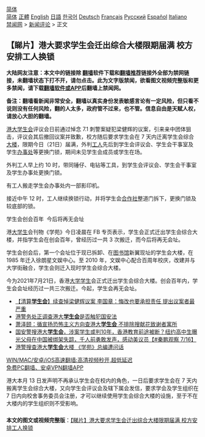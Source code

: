  <!-- 面包屑导航 --> <div class="breadcrumb"><!-- GTranslate: https://gtranslate.io/ -->  <div class="switcher notranslate">  <div class="selected">  <a href="#" onclick="return false;"> 简体</a>  </div>  <div class="option">  <a href="https://www.bannedbook.org" onclick="doGTranslate('zh-CN|zh-CN');jQuery('div.switcher div.selected a').html(jQuery(this).html());return false;" title="简体中文" class="nturl selected"> 简体</a>  <a href="https://www.bannedbook.org/zh-tw/" onclick="doGTranslate('zh-CN|zh-TW');jQuery('div.switcher div.selected a').html(jQuery(this).html());return false;" title="繁體中文" class="nturl"> 正體</a>  <a href="https://www.bannedbook.org/en/" onclick="doGTranslate('zh-CN|en');jQuery('div.switcher div.selected a').html(jQuery(this).html());return false;" title="English" class="nturl"> English</a>  <a href="https://www.bannedbook.org/ja/" onclick="doGTranslate('zh-CN|ja');jQuery('div.switcher div.selected a').html(jQuery(this).html());return false;" title="日本語" class="nturl"> 日語</a>  <a href="https://www.bannedbook.org/ko/" onclick="doGTranslate('zh-CN|ko');jQuery('div.switcher div.selected a').html(jQuery(this).html());return false;" title="한국어" class="nturl"> 한국어</a>  <a href="https://www.bannedbook.org/de/" onclick="doGTranslate('zh-CN|de');jQuery('div.switcher div.selected a').html(jQuery(this).html());return false;" title="Deutsch" class="nturl"> Deutsch</a>  <a href="https://www.bannedbook.org/fr/" onclick="doGTranslate('zh-CN|fr');jQuery('div.switcher div.selected a').html(jQuery(this).html());return false;" title="Français" class="nturl"> Français</a>  <a href="https://www.bannedbook.org/ru/" onclick="doGTranslate('zh-CN|ru');jQuery('div.switcher div.selected a').html(jQuery(this).html());return false;" title="Русский" class="nturl"> Русский</a>  <a href="https://www.bannedbook.org/es/" onclick="doGTranslate('zh-CN|es');jQuery('div.switcher div.selected a').html(jQuery(this).html());return false;" title="Español" class="nturl"> Español</a>  <a href="https://www.bannedbook.org/it/" onclick="doGTranslate('zh-CN|it');jQuery('div.switcher div.selected a').html(jQuery(this).html());return false;" title="Italiano" class="nturl"> Italiano</a>  </div>  </div>      <div class='breadcrumb-sub'><!-- Breadcrumb NavXT 6.3.0 --> <a href="https://www.bannedbook.org/" class="home">禁闻网</a> &gt; <a href="https://www.bannedbook.org/bnews/comments/" class="category">新闻评论</a> &gt; 正文</div></div><h2>【睇片】港大要求学生会迁出综合大楼限期届满 校方安排工人换锁</h2> <p class="notice"><b>大陆网友注意：本文中的链接除 <a href="https://github.com/bannedbook/fanqiang" >翻墙</a>软件下载和<a href="https://github.com/killgcd/justmysocks/blob/master/README.md">翻墙推荐</a>链接外全部为禁网链接，未翻墙状态下打不开，请勿点击。此为文字版禁闻，欲看图文视频完整版和更多禁闻，请下载<a href="https://github.com/bannedbook/fanqiang">翻墙软件或APP</a>后翻墙上禁闻网。</p><p>备注：翻墙看新闻非常安全，翻墙以真实身份发表敏感言论有一定风险，但只看不说则没有任何风险，翻的人太多，政府管不过来，也不管。信息自由是天赋人权，请放心大胆的翻墙。</b></p>  <div class="entry">  <p><a href="https://www.bannedbook.org/bnews/tag/%E6%B8%AF%E5%A4%A7/" class="st_tag internal_tag" rel="tag" title="标签 港大 下的日志">港大</a><a href="https://www.bannedbook.org/bnews/tag/%E5%AD%A6%E7%94%9F%E4%BC%9A/" class="st_tag internal_tag" rel="tag" title="标签 学生会 下的日志">学生会</a>评议会日前通过悼念 7.1 刺警案疑犯梁健辉的议案，引来亲中团体狙击，评议会其后撤回议案并致歉，校方随后要求学生会在 7 天内迁离学生会综合<a href="https://www.bannedbook.org/bnews/tag/%E5%A4%A7%E6%A5%BC/" class="st_tag internal_tag" rel="tag" title="标签 大楼 下的日志">大楼</a>，限期今日（21日）届满，外判<a href="https://www.bannedbook.org/bnews/tag/%E5%B7%A5%E4%BA%BA/" class="st_tag internal_tag" rel="tag" title="标签 工人 下的日志">工人</a>先后到学生会评议会、学生会干事室及学生<a href="https://www.bannedbook.org/bnews/tag/%E5%8A%9E%E4%BA%8B%E5%A4%84/" class="st_tag internal_tag" rel="tag" title="标签 办事处 下的日志">办事处</a>等更换门锁，期间未见学生会成员或学生在场。</p> <p>外判工人早上约 10 时，带同锤仔、电钻等工具，到学生会评议会、学生会干事室及学生办事处更换门锁。</p>  <p>有工人搬走学生会办事处内一部影印机。</p> <p>接近中午 12 时，工人继续换锁行动，并将学生会<a href="https://www.bannedbook.org/bnews/tag/%E5%90%88%E4%BD%9C%E7%A4%BE/" class="st_tag internal_tag" rel="tag" title="标签 合作社 下的日志">合作社</a>整道门拆下，更换门锁及较底部的锁。</p>  <p>学生会创会百年  今后将再无会址</p> <p>港<a href="https://www.bannedbook.org/bnews/tag/%e5%a4%a7%e5%ad%a6%e7%94%9f/" class="st_tag internal_tag" rel="tag" title="标签 大学生 下的日志">大学生</a>会刊物《学苑》今日凌晨在 FB 专页表示，学生会正式迁出学生会综合大楼，并指学生会在创会百年，曾经历过一共 3 次搬迁，而今后将再无会址。</p>  <p>学生会创会后，第一个会址位于现已拆卸、在<a href="https://www.bannedbook.org/bnews/tag/%e5%9b%be%e4%b9%a6%e9%a6%86/" class="st_tag internal_tag" rel="tag" title="标签 图书馆 下的日志">图书馆</a>新翼现址的学生会大楼，在 1985 年迁入徐朗星文娱中心。至 2010 年，文娱中心配合百周年校庆，改建并与大学街融合，学生会则迁入现时学生会综合大楼。</p> <p>今为2021年7月21日，香港<a href="https://www.bannedbook.org/bnews/tag/%E5%A4%A7%E5%AD%A6%E5%AD%A6%E7%94%9F/" class="st_tag internal_tag" rel="tag" title="标签 大学学生 下的日志">大学学生</a>会正式迁出学生会综合大楼。创会百年内，学生会会址经历过一共三次搬迁。今起，学生会再无会址。</p>  <ul class='op-related-articles' title='相关阅读'> <li><a href='https://www.bannedbook.org/bnews/comments/20210720/1590587.html' target='_blank'>【清算<b>学生会</b>】续查悼梁健辉议案 李国章：悔改也要承担责任 提出议案者最严重</a></li> <li><a href='https://www.bannedbook.org/bnews/baitai/20210718/1589605.html' target='_blank'>港警务处正调查港大<b>学生会</b>是否触犯国安法</a></li> <li><a href='https://www.bannedbook.org/bnews/comments/20210718/1589514.html' target='_blank'>萧泽颐：循宣扬恐怖主义方向查港大<b>学生会</b> 不排除搜献花致谢者寓所</a></li> <li><a href='https://www.bannedbook.org/bnews/bannedvideo/20210717/1588729.html' target='_blank'>国安警搜港大<b>学生会</b>，涉案学生或判10年，香港教育前途被断？纽约高中生曝光父母在中国被绑架失踪，千人前勇敢发声，感动美议员【#秦鹏观察 7/16】</a></li> <li><a href='https://www.bannedbook.org/bnews/bannedvideo/20210717/1588678.html' target='_blank'>港警搜查港大<b>学生会</b>大楼 《学苑》总编遭问话</a></li> </ul> <p class="texttj"> <a href="https://github.com/bannedbook/fanqiang/wiki/V2ray%E6%9C%BA%E5%9C%BA" target="_blank">WIN/MAC/安卓/iOS高速翻墙:高清视频秒开,超低延迟</a><br/> <a href="https://github.com/bannedbook/fanqiang/wiki/%E7%A6%81%E9%97%BB%E7%BD%91%E5%AE%89%E5%8D%93%E7%BF%BB%E5%A2%99%E6%96%B0%E9%97%BBAPP" target="_blank">免费PC翻墙、安卓VPN翻墙APP</a></p><p>港大本月 13 日发声明不再承认学生会在校内的角色，一日后要求学生会在 7 天内搬离学生会综合大楼，又向学生会评议会及辖下属会发信，要求学会及学生组织在 7 日内向校舍事务委员会注册，才可以继续使用学生会综合大楼的设施，至于不在大楼内的学生组织则不受影响。</p><a name='sharetosocial'></a>  <div style="margin-bottom:5px;padding-bottom:5px;clear:both"> <div id="archive-pix-1" class="banner-ads"> <!-- AuctionX Display platform tag START --> <div id="26318x728x90x621x_ADSLOT2" clicktrack="%%CLICK_URL_ESC%%"></div> <!-- AuctionX Display platform tag END --> </div> <div id="archive-pix-2" class="banner-ads"> <!-- AuctionX Display platform tag START --> <div id="26315x300x250x621x_ADSLOT2" clicktrack="%%CLICK_URL_ESC%%"></div> <!-- AuctionX Display platform tag END --> </div> </div>  <div id="archive-pix-1" class="banner-ads"> <!-- AuctionX Display platform tag START --> <div id="26318x728x90x621x_ADSLOT3" clicktrack="%%CLICK_URL_ESC%%"></div> <!-- AuctionX Display platform tag END --> </div> <div><b>本文的图文或视频完整版</b>：<a href='https://www.bannedbook.org/bnews/comments/20210721/1591290.html'>【睇片】港大要求学生会迁出综合大楼限期届满 校方安排工人换锁</a></div>  </div><!--END ENTRY--> 
